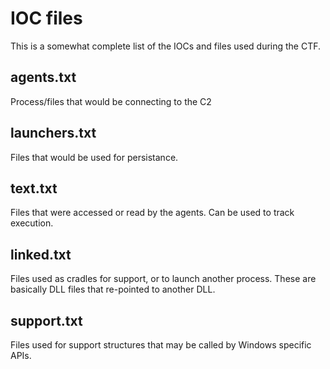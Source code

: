 # IOC files

This is a somewhat complete list of the IOCs and files used during the CTF.

## agents.txt

Process/files that would be connecting to the C2

## launchers.txt

Files that would be used for persistance.

## text.txt

Files that were accessed or read by the agents. Can be used to track execution.

## linked.txt

Files used as cradles for support, or to launch another process. These are basically
DLL files that re-pointed to another DLL.

## support.txt

Files used for support structures that may be called by Windows specific APIs.
